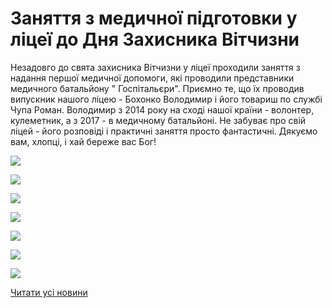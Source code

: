 # Заняття з медичної підготовки у ліцеї до Дня Захисника Вітчизни

Незадовго до свята захисника Вітчизни у ліцеї проходили заняття з надання першої медичної допомоги, які проводили представники медичного батальйону " Госпітальєри". Приємно те, що їх проводив випускник нашого ліцею - Бохонко Володимир і його товариш по службі Чупа Роман. Володимир з 2014 року на сході нашої країни - волонтер, кулеметник, а з 2017 - в медичному батальйоні. Не забуває про свій ліцей - його розповіді і практичні заняття просто фантастичні. Дякуємо вам, хлопці, і хай береже вас Бог!

![](/images/blog/заняття-з-медичної-підготовки-у-ліцеї-до-дня-захисника/med7.jpg)

![](/images/blog/заняття-з-медичної-підготовки-у-ліцеї-до-дня-захисника/med2.jpg)

![](/images/blog/заняття-з-медичної-підготовки-у-ліцеї-до-дня-захисника/med1.jpg)

![](/images/blog/заняття-з-медичної-підготовки-у-ліцеї-до-дня-захисника/med6.jpg)

![](/images/blog/заняття-з-медичної-підготовки-у-ліцеї-до-дня-захисника/med4.jpg)

![](/images/blog/заняття-з-медичної-підготовки-у-ліцеї-до-дня-захисника/med3.jpg)

![](/images/blog/заняття-з-медичної-підготовки-у-ліцеї-до-дня-захисника/med5.jpg)

[Читати усі новини](/news)
